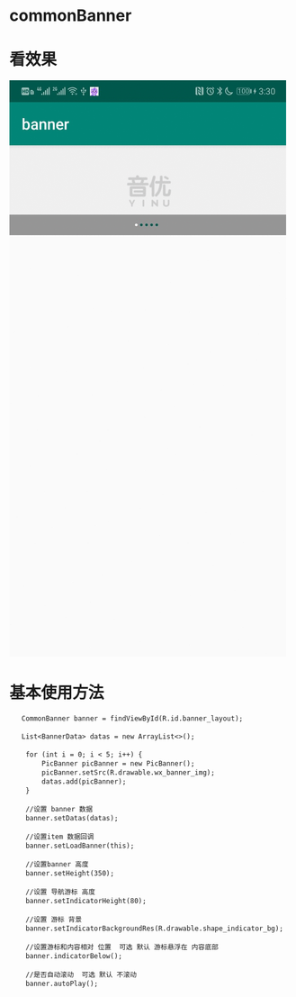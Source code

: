 # commonBanner
# 看效果
![Image text](http://github.com/zhoulinxue/commonBanner/blob/master/gif/1577691131174.gif)

# 基本使用方法

       CommonBanner banner = findViewById(R.id.banner_layout);
       
       List<BannerData> datas = new ArrayList<>();
        
        for (int i = 0; i < 5; i++) {
            PicBanner picBanner = new PicBanner();
            picBanner.setSrc(R.drawable.wx_banner_img);
            datas.add(picBanner);
        }
        
        //设置 banner 数据
        banner.setDatas(datas);
        
        //设置item 数据回调
        banner.setLoadBanner(this);
        
        //设置banner 高度
        banner.setHeight(350);
        
        //设置 导航游标 高度
        banner.setIndicatorHeight(80);
        
        //设置 游标 背景
        banner.setIndicatorBackgroundRes(R.drawable.shape_indicator_bg);
        
        //设置游标和内容相对 位置  可选 默认 游标悬浮在 内容底部
        banner.indicatorBelow();
        
        //是否自动滚动  可选 默认 不滚动
        banner.autoPlay();
